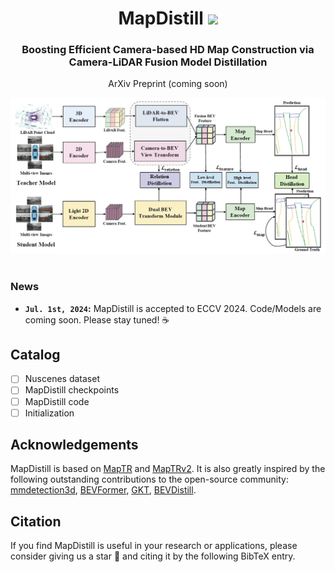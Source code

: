 <div align="center">
<h1>MapDistill <img src="assets/map.png" width="30"></h1>
<h3>Boosting Efficient Camera-based HD Map Construction via Camera-LiDAR Fusion Model Distillation</h3>

ArXiv Preprint (coming soon)

<center>
<img src='assets/framework.png'>
</center>
</div>

#
### News
* **`Jul. 1st, 2024`:** MapDistill is accepted to ECCV 2024. Code/Models are coming soon. Please stay tuned! ☕️


## Catalog
- [ ] Nuscenes dataset 
- [ ] MapDistill checkpoints
- [ ] MapDistill code
- [ ] Initialization

## Acknowledgements

MapDistill is based on [MapTR](https://github.com/hustvl/MapTR/tree/main) and [MapTRv2](https://github.com/hustvl/MapTR/tree/maptrv2). It is also greatly inspired by the following outstanding contributions to the open-source community: [mmdetection3d](https://github.com/open-mmlab/mmdetection3d), [BEVFormer](https://github.com/fundamentalvision/BEVFormer), [GKT](https://github.com/hustvl/GKT), [BEVDistill](https://github.com/zehuichen123/BEVDistill).

## Citation
If you find MapDistill is useful in your research or applications, please consider giving us a star 🌟 and citing it by the following BibTeX entry.

